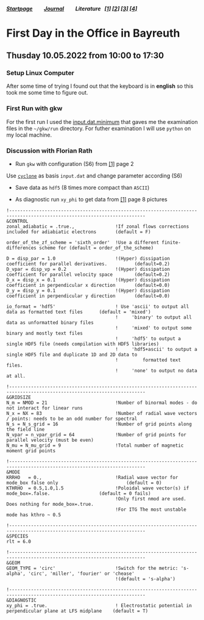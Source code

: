 ##### [Startpage](/README.md) &nbsp; &nbsp; &nbsp; &nbsp; [Journal](/journal/JOURNAL.md) &nbsp; &nbsp; &nbsp; &nbsp; Literature &nbsp; [[1]](/literature/Peeters%2C%20Rath%2C%20Buchholz%20-%20Gradient-driven%20flux-tube%20simulations%20of%20ion%20temperature%20gradient%20turbulence%20close%20to%20the%20non-linear%20threshold%20(Paper%2C%202016).pdf) [[2]](/literature/Peeters%2C%20Rath%2C%20Buchholz%20-%20Comparison%20of%20gradient%20and%20flux%20driven%20gyro-%0Akinetic%20turbulent%20transport%20(Paper%2C%202016).pdf) [[3]](/literature/Suttrop%20-%20Einfuehrung%20in%20Plasmaphysik/EinfuehrungPlasma.md) [[4]](/literature/Suttrop%20-%20Einfuehrung%20in%20Fusionsforschung/EinfuehrungFusion.md)
# First Day in the Office in Bayreuth

## Thusday 10.05.2022 from 10:00 to 17:30

### Setup Linux Computer
After some time of trying I found out that the keyboard is in **english** so this took me some time to figure out.

### First Run with gkw
For the first run I used the [input.dat.minimum](https://github.com/ManeLippert/Bachelorthesis-ZonalFlows/blob/main/gkw/doc/input.dat.minimum) that gaves me the examination files in the ```~/gkw/run``` directory. For futher examination I will use ```python``` on my local machine.

### Discussion with Florian Rath

* Run ```gkw``` with configuration (S6) from [[1]](/literature/Peeters%2C%20Rath%2C%20Buchholz%20-%20Gradient-driven%20flux-tube%20simulations%20of%20ion%20temperature%20gradient%20turbulence%20close%20to%20the%20non-linear%20threshold%20(Paper%2C%202016).pdf) page 2

Use [```cyclone```](https://github.com/ManeLippert/Bachelorthesis-ZonalFlows/blob/main/gkw/doc/input/cyclone) as basis ```input.dat``` and change parameter according (S6)

* Save data as ```hdf5``` (8 times more compact than ```ASCII```)

* As diagnostic run ```xy_phi``` to get data from [[1]](/literature/Peeters%2C%20Rath%2C%20Buchholz%20-%20Gradient-driven%20flux-tube%20simulations%20of%20ion%20temperature%20gradient%20turbulence%20close%20to%20the%20non-linear%20threshold%20(Paper%2C%202016).pdf) page 8 pictures

```
!------------------------------------------------------------------------------------------------------------------------
&CONTROL
zonal_adiabatic = .true.,               !If zonal flows corrections included for adiabiatic electrons       (default = F)

order_of_the_zf_scheme = 'sixth_order'  !Use a different finite-differences scheme for (default = order_of_the_scheme)

D = disp_par = 1.0                      !(Hyper) dissipation coefficient for parallel derivatives.          (default=0.2)
D_vpar = disp_vp = 0.2                  !(Hyper) dissipation coefficient for parallel velocity space        (default=0.2)
D_x = disp_x = 0.1                      !(Hyper) dissipation coefficient in perpendicular x direction       (default=0.0)
D_y = disp_y = 0.1                      !(Hyper) dissipation coefficient in perpendicular y direction       (default=0.0)

io_format = 'hdf5'                      ! Use 'ascii' to output all data as formatted text files      (default = 'mixed')
                                        !     'binary' to output all data as unformatted binary files
                                        !     'mixed' to output some binary and mostly text files
                                        !     'hdf5' to output a single HDF5 file (needs compilation with HDF5 libraries)
                                        !     'hdf5+ascii' to output a single HDF5 file and duplicate 1D and 2D data to
                                        !         formatted text files.
                                        !     'none' to output no data at all.

!------------------------------------------------------------------------------------------------------------------------
&GRIDSIZE
N_m = NMOD = 21                         !Number of binormal modes - do not interact for linear runs
N_x = NX = 83                           !Number of radial wave vectors / points: needs to be an odd number for spectral
N_s = N_s_grid = 16                     !Number of grid points along the field line
N_vpar = n_vpar_grid = 64               !Number of grid points for parallel velocity (must be even)
N_mu = N_mu_grid = 9                    !Total number of magnetic moment grid points

!------------------------------------------------------------------------------------------------------------------------
&MODE
KRRHO   = 0.,                           !Radial wave vector for mode_box false only                         (default = 0)
KTHRHO  = 0.5,1.0,1.5                   !Poloidal wave vector(s) if mode_box=.false.                  (default = 0 fails)
                                        !Only first nmod are used. Does nothing for mode_box=.true.
                                        !For ITG The most unstable mode has kthro ~ 0.5

!------------------------------------------------------------------------------------------------------------------------
&SPECIES
rlt = 6.0

!------------------------------------------------------------------------------------------------------------------------
&GEOM
GEOM_TYPE = 'circ'                      !Switch for the metric: 's-alpha', 'circ', 'miller', 'fourier' or 'chease'   
                                        !(default = 's-alpha')

!------------------------------------------------------------------------------------------------------------------------
&DIAGNOSTIC
xy_phi = .true.                         ! Electrostatic potential in perpendicular plane at LFS midplane    (default = T)
```
